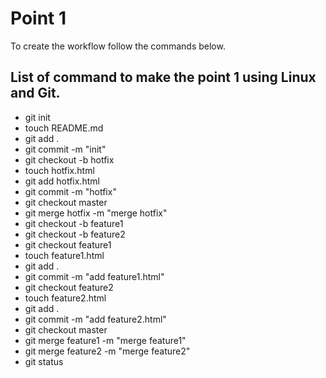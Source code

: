 # Point 1

To create the workflow follow the commands below.

## List of command to make the point 1 using Linux and Git.
- git init
- touch README.md
- git add .
- git commit -m "init"
- git checkout -b hotfix
- touch hotfix.html
- git add hotfix.html 
- git commit -m "hotfix"
- git checkout master
- git merge hotfix -m "merge hotfix"
- git checkout -b feature1
- git checkout -b feature2
- git checkout feature1
- touch feature1.html
- git add .
- git commit -m "add feature1.html"
- git checkout feature2
- touch feature2.html
- git add .
- git commit -m "add feature2.html"
- git checkout master
- git merge feature1 -m "merge feature1"
- git merge feature2 -m "merge feature2"
- git status
